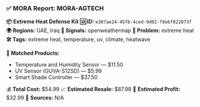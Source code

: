 ### ✅ MORA Report: MORA-AGTECH

**📦 Extreme Heat Defense Kit**
**🆔 ID:** `e307ae24-45fb-4ced-9d02-f8ebf022073f`
**🌍 Regions:** UAE, Iraq
**📶 Signals:** openweathermap
**🌾 Problem:** extreme heat
**🛠️ Tags:** extreme heat, temperature, uv, climate, heatwave

**🧠 Matched Products:**
- Temperature and Humidity Sensor — $11.50
- UV Sensor (GUVA-S12SD) — $5.99
- Smart Shade Controller — $37.50

💰 **Total Cost:** $54.99
📈 **Estimated Resale:** $87.98
💸 **Estimated Profit:** $32.99
📰 **Sources:** N/A